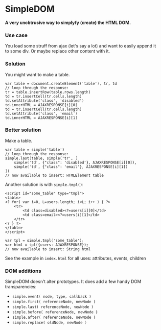 # SimpleDOM

**A very unobtrusive way to simplyfy (create) the HTML DOM.**

### Use case

You load some struff from ajax (let's say a lot) and want to easily
append it to some div. Or maybe replace other content with it.

### Solution

You might want to make a table.

	var table = document.createElement('table'), tr, td
	// loop through the response:
	tr = table.insertRow(table.rows.length)
	td = tr.insertCell(tr.cells.length)
	td.setAttribute('class', 'disabled')
	td.innerHTML = AJAXRESPONSE[i][0]
	td = tr.insertCell(tr.cells.length)
	td.setAttribute('class', 'email')
	td.innerHTML = AJAXRESPONSE[i][1]

### Better solution

Make a table.

	var table = simple('table')
	// loop through the response:
	simple.last(table, simple('tr', [
		simple('td', {"class": 'disabled'}, AJAXRESPONSE[i][0]),
		simple('td', {"class": 'email'}, AJAXRESPONSE[i][1])
	])
	// now available to insert: HTMLElement table

Another solution is with `simple.tmpl()`:

	<script id="some_table" type="tmpl">
	<table>
	<? for( var i=0, L=users.length; i<L; i++ ) { ?>
		<tr>
			<td class=disabled><?=users[i][0]</td>
			<td class=email><?=users[i][1]</td>
		</tr>
	<? } ?>
	</table>
	</script>

	var tpl = simple.tmpl('some_table');
	var html = tpl({users: AJAXRESPONSE});
	// now available to insert: String html

See the example in `index.html` for all uses: attributes, events, children

### DOM additions

SimpleDOM doesn't alter prototypes. It does add a few handy DOM transparencies:

* `simple.event( node, type, callback )`
* `simple.first( referenceNode, newNode )`
* `simple.last( referenceNode, newNode )`
* `simple.before( referenceNode, newNode )`
* `simple.after( referenceNode, newNode )`
* `simple.replace( oldNode, newNode )`
